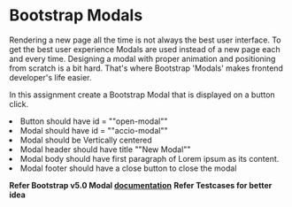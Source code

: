 # Bootstrap Modals

 Rendering a new page all the time is not always the best user interface. To get the best user experience Modals are used instead of a new page each and every time. Designing a modal with proper animation and positioning from scratch is a bit hard. That's where Bootstrap 'Modals' makes frontend developer's life easier.
 
 In this assignment create a Bootstrap Modal that is displayed on a button click.
 <li>Button should have id = ""open-modal""</li><li>Modal should have id = ""accio-modal""</li><li>Modal should be Vertically centered</li><li>Modal header should have title ""New Modal""</li><li>Modal body should have first paragraph of Lorem ipsum as its content.</li><li>Modal footer should have a close button to close the modal</li>
 
 <strong>Refer Bootstrap v5.0 Modal <a href = https://getbootstrap.com/docs/5.0/components/modal/>documentation</a></strong>
 <strong>Refer Testcases for better idea</strong>
